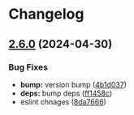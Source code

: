 # Changelog

## [2.6.0](https://github.com/rubiin/nestjs-easyconfig/compare/2.5.0...v2.6.0) (2024-04-30)

### Bug Fixes

* **bump:** version bump ([4b1d037](https://github.com/rubiin/nestjs-easyconfig/commit/4b1d0374f4dbc02b95072b420a2c5c84347c6820))
* **deps:** bump deps ([ff1458c](https://github.com/rubiin/nestjs-easyconfig/commit/ff1458c4b86dc15cfc5492f65e0aa3505125c18e))
* eslint chnages ([8da7666](https://github.com/rubiin/nestjs-easyconfig/commit/8da7666de5771cec1eb93db14019a6f39772777d))
